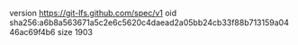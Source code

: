 version https://git-lfs.github.com/spec/v1
oid sha256:a6b8a563671a5c2e6c5620c4daead2a05bb24cb33f88b713159a0446ac69f4b6
size 1903
